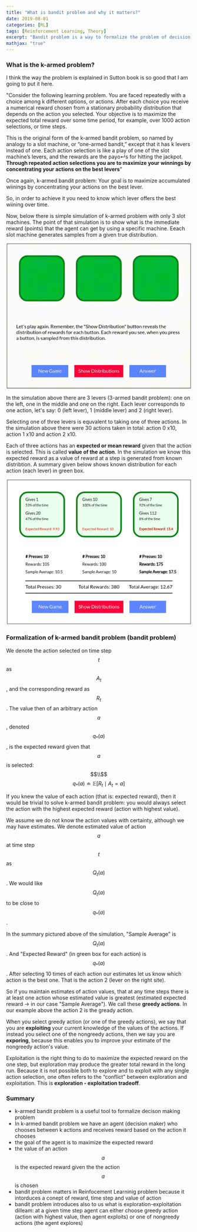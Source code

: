 ```yaml
---
title: "What is bandit problem and why it matters?"
date: 2019-08-01
categories: [RL]
tags: [Reinforcement Learning, Theory]
excerpt: "Bandit problem is a way to formalize the problem of decision making under uncertainity"
mathjax: "true"
---
```


### What is the k-armed problem?
I think the way the problem is explained in Sutton book is so good that I am going to put it here. 

"Consider the following learning problem. You are faced repeatedly with a choice among k different options, or actions. After each choice you receive a numerical reward chosen from a stationary probability distribution that depends on the action you selected. Your objective is to maximize the expected total reward over some time period, for example, over 1000 action selections, or time steps.

This is the original form of the k-armed bandit problem, so named by analogy to a slot
machine, or “one-armed bandit,” except that it has k levers instead of one. Each action
selection is like a play of one of the slot machine’s levers, and the rewards are the payo↵s
for hitting the jackpot. **Through repeated action selections you are to maximize your
winnings by concentrating your actions on the best levers**"

Once again, k-armed bandit problem:
Your goal is to maximize accumulated wiinings by concentrating your actions on the best lever.

So, in order to achieve it you need to know which lever offers the best wiining over time.

Now, below there is simple simulation of k-armed problem with only 3 slot machines. The point of that simulation is to show what is the immediate reward (points) that the agent can get by using a specific machine. Eeach slot machine generates samples from a given true distribution. 

![image](/images/k-armed-show.gif)

In the simulation above there are 3 levers (3-armed bandit problem): one on the left, one in the middle and one on the right. Each lever corresponds to one action, let's say: 0 (left lever), 1 (middle lever) and 2 (right lever).

Selecting one of three levers is equvalent to taking one of three actions. In the simulation above there were 30 actions taken in total: action 0 x10, action 1 x10 and action 2 x10.

Each of three actions has an **expected or mean reward** given that the action is selected. This is called **value of the action**. In the simulation we know this expected reward as a value of reward at a step is generated from known distribtion. A summary given below shows known distribution for each action (each lever) in green box.

![image](/images/k-armed-show-summary.png)

### Formalization of k-armed bandit problem (bandit problem)

We denote the action selected on time step $$t$$ as $$A_t$$, and the corresponding reward as $$R_t$$. The value then of an arbitrary action $$a$$, denoted $$q_*(a)$$, is the expected reward given that $$a$$ is selected:
$$\\$$
$$ q_*(a) \doteq \mathbb{E}[R_t \mid A_t = a ] $$

If you knew the value of each action (that is: expected reward), then it would be trivial to solve k-armed bandit problem: you would always select the action with the highest expected reward (action with highest value).

We assume we do not know the action values with certainty, although we may have estimates. We denote estimated value of action $$a$$ at time step $$t$$ as $$Q_t(a)$$. We would like $$Q_t(a)$$ to be close to $$q_*(a)$$.

In the summary pictured above of the simulation, "Sample Average" is $$Q_t(a)$$. And "Expected Reward" (in green box for each action) is $$q_*(a)$$. After selecting 10 times of each action our estimates let us know which action is the best one. That is the action 2 (lever on the right site).

So if you maintain estimates of action values, that at any time steps there is at least one action whose estimated value is greatest (estimated expected reward -> in our case "Sample Average"). We call these **greedy actions**. In our example above the action 2 is the gready action.

When you select greedy action (or one of the greedy actions), we say that you are **exploiting** your current knowledge of the values of the actions. If instead you select one of the nongreedy actions, then we say you are **exporing**, because this enables you to improve your estimate of the nongreedy action's value. 

Exploitation is the right thing to do to maximize the expected reward on the one step, but exploration may produce the greater total reward in the long run. Because it is not possible both to explore and to exploit with any single action selection, one often refers to the “conflict” between exploration and exploitation. This is **exploration - exploitation tradeoff**.

### Summary

 * k-armed bandit problem is a useful tool to formalize decison making problem
 * In k-armed bandit problem we have an agent (decision maker) who chooses between k actions and receives reward based on the action it chooses 
 * the goal of the agent is to maximize the expected reward 
 * the value of an action $$a$$ is the expected reward given the the action $$a$$ is chosen
 * bandit problem matters in Reinfocement Learninig problem because it intorduces a conept of reward, time step and value of action
 * bandit problem introduces also to us what is exploration-exploitation dilleam: at a given time step agent can either choose greedy action (action with highest value, then agent exploits) or one of nongreedy actions (the agent explores)

